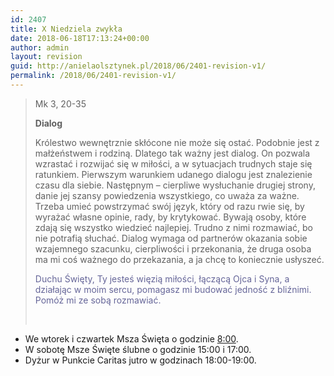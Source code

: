 ```yaml
---
id: 2407
title: X Niedziela zwykła
date: 2018-06-18T17:13:24+00:00
author: admin
layout: revision
guid: http://anielaolsztynek.pl/2018/06/2401-revision-v1/
permalink: /2018/06/2401-revision-v1/
---
```

> Mk 3, 20-35
> 
> **Dialog**
> 
> Królestwo wewnętrznie skłócone nie może się ostać. Podobnie jest z małżeństwem i rodziną. Dlatego tak ważny jest dialog. On pozwala wzrastać i rozwijać się w miłości, a w sytuacjach trudnych staje się ratunkiem. Pierwszym warunkiem udanego dialogu jest znalezienie czasu dla siebie. Następnym &#8211; cierpliwe wysłuchanie drugiej strony, danie jej szansy powiedzenia wszystkiego, co uważa za ważne. Trzeba umieć powstrzymać swój język, który od razu rwie się, by wyrażać własne opinie, rady, by krytykować. Bywają osoby, które zdają się wszystko wiedzieć najlepiej. Trudno z nimi rozmawiać, bo nie potrafią słuchać. Dialog wymaga od partnerów okazania sobie wzajemnego szacunku, cierpliwości i przekonania, że druga osoba ma mi coś ważnego do przekazania, a ja chcę to koniecznie usłyszeć.
> 
> <span style="color: #666699;">Duchu Święty, Ty jesteś więzią miłości, łączącą Ojca i Syna, a działając w moim sercu, pomagasz mi budować jedność z bliźnimi. Pomóż mi ze sobą rozmawiać.</span>
> 
> &nbsp;

  * We wtorek i czwartek Msza Święta o godzinie <span style="text-decoration: underline;">8:00</span>.
  * W sobotę Msze Święte ślubne o godzinie 15:00 i 17:00.
  * Dyżur w Punkcie Caritas jutro w godzinach 18:00-19:00.